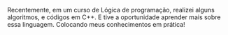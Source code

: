 Recentemente, em um curso de Lógica de programação, realizei alguns algoritmos, 
e códigos em C++. E tive a oportunidade aprender mais sobre essa linguagem. Colocando meus conhecimentos em prática!
